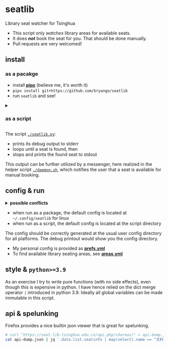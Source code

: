 # seatlib
Library seat watcher for Tsinghua

- This script only _watches_ library areas for available seats.
- It does _**not**_ book the seat for you. That should be done manually.
- Pull requests are very welcomed!

## install

### as a pacakge

- install [**pipx**](https://pypa.github.io/pipx/) (believe me, it's worth it)
- `pipx install git+https://github.com/bryango/seatlib`
- run `seatlib` and see!

<details><summary><h3>as a script</h3></summary>

The only dependencies are:
- `python>=3.9` for the dict merge operator `|`
- `PyYAML` for configurations
- `confuse` (optional) for package config management

If you are already in a environment with all the dependences, simply execute [`./seatlib.py`](./seatlib.py).
However, for cleanliness, it is recommended to:
- install [**pipx**](https://pypa.github.io/pipx/) (believe me, it's worth it)
- install [**poetry** with pipx](https://python-poetry.org/docs/#installing-with-pipx) (believe me, it's worth it)
- sync the dependencies with poetry, in a local venv, then run the script:
```bash
poetry update -vv # --with test,dev  ## for development
poetry run ./seatlib.py
```

</details>

The script [`./seatlib.py`](./seatlib.py):
- prints its debug output to stderr
- loops until a seat is found, then
- stops and prints the found seat to stdout

This output can be further utilized by a messenger, here realized in the helper script [`./daemon.sh`](./daemon.sh), which notifies the user that a seat is available for manual booking.

## config & run

<details><summary><b>possible conflicts</b></summary><br>

The default config is installed as a stub package [`config`](./config/). This will conflict with [the pypi package of the same name](https://pypi.org/project/config/), but I don't want to rename my config folder, so here it is. If you happens to use the pypi `config`, please install seatlib in a venv without it.

</details>

- when run as a package, the default config is located at `~/.config/seatlib` for linux
- when run as a script, the default config is located at the script directory

The config should be correctly generated at the usual user config directory for all platforms.
The debug printout would show you the config directory. 

- My personal config is provided as [**prefs.yml**](./config/prefs.yml)
- To find available library seating areas, see [**areas.yml**](./config/areas.yml)

## style & `python>=3.9`

As an exercise I try to write pure functions (with no side effects), even though this is expensive in python.
I have hence relied on the dict merge operator `|` introduced in python 3.9.
Ideally all global variables can be made immutable in this script.

## api & spelunking

Firefox provides a nice builtin json viewer that is great for spelunking.

```bash
# curl "https://seat.lib.tsinghua.edu.cn/api.php/v3areas/" > api-dump.json ### this is realized in `seatlib.py`
cat api-dump.json | jq '.data.list.seatinfo | map(select(.name == "文科图书馆")) | .[0].id'
```
